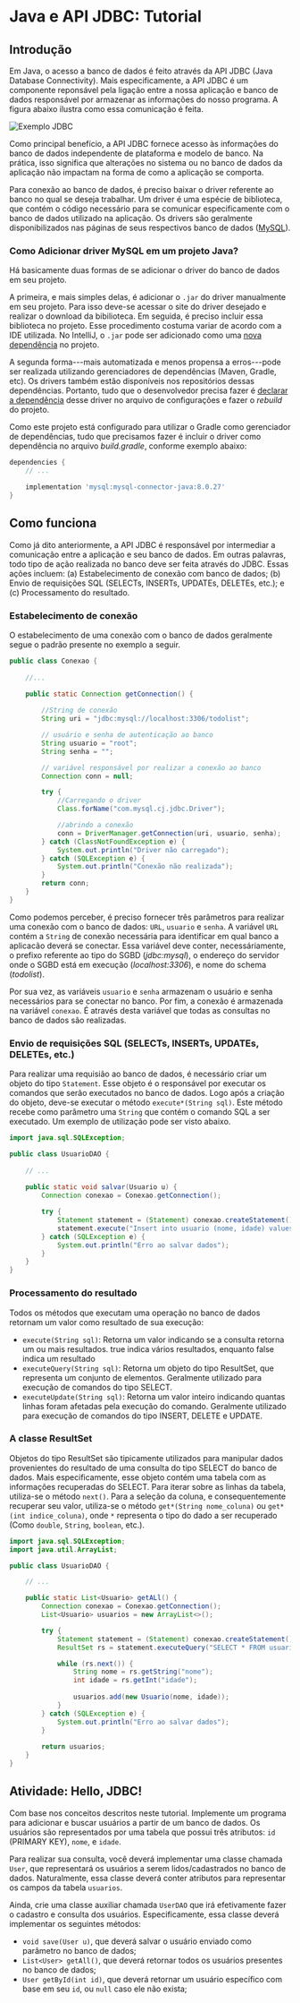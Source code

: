 # Java e API JDBC: Tutorial

## Introdução

Em Java, o acesso a banco de dados é feito através da API JDBC (Java Database Connectivity).
Mais especificamente, a API JDBC é um componente reponsável pela ligação entre a nossa aplicação e banco de dados responsável por armazenar as informações do nosso programa. 
A figura abaixo ilustra como essa comunicação é feita.


![Exemplo JDBC](./res/jdbc.png)


Como principal benefício, a API JDBC fornece acesso às informações do banco de dados independente de plataforma e modelo de banco. 
Na prática, isso significa que alterações no sistema ou no banco de dados da aplicação não impactam na forma de como a aplicação se comporta.

Para conexão ao banco de dados, é preciso baixar o driver referente ao banco no qual se deseja trabalhar. 
Um driver é uma espécie de biblioteca, que contém o código necessário para se comunicar especificamente com o banco de dados utilizado na aplicação. 
Os drivers são geralmente disponibilizados nas páginas de seus respectivos banco de dados ([MySQL](https://dev.mysql.com/downloads/connector/j/)).

### Como Adicionar driver MySQL em um projeto Java?

Há basicamente duas formas de se adicionar o driver do banco de dados em seu projeto.

A primeira, e mais simples delas, é adicionar o `.jar` do driver manualmente em seu projeto.
Para isso deve-se acessar o site do driver desejado e realizar o download da bibilioteca.
Em seguida, é preciso incluir essa biblioteca no projeto.
Esse procedimento costuma variar de acordo com a IDE utilizada.
No IntelliJ, o `.jar` pode ser adicionado como uma [nova dependência](https://stackoverflow.com/questions/1051640/correct-way-to-add-external-jars-lib-jar-to-an-intellij-idea-project) no projeto.

A segunda forma---mais automatizada e menos propensa a erros---pode ser realizada utilizando gerenciadores de dependências (Maven, Gradle, etc).
Os drivers também estão disponíveis nos repositórios dessas dependências.
Portanto, tudo que o desenvolvedor precisa fazer é [declarar a dependência](https://mvnrepository.com/artifact/mysql/mysql-connector-java) desse driver no arquivo de configurações e fazer o *rebuild* do projeto.

Como este projeto está configurado para utilizar o Gradle como gerenciador de dependências, tudo que precisamos fazer é incluir o driver como dependência no arquivo *build.gradle*, conforme exemplo abaixo:

````gradle
dependencies {
    // ...

    implementation 'mysql:mysql-connector-java:8.0.27'
}
````

## Como funciona

Como já dito anteriormente, a API JDBC é responsável por intermediar a comunicação entre a aplicação e seu banco de dados. 
Em outras palavras, todo tipo de ação realizada no banco deve ser feita através do JDBC. 
Essas ações incluem: (a) Estabelecimento de conexão com banco de dados; (b) Envio de requisições SQL (SELECTs, INSERTs, UPDATEs, DELETEs, etc.); e (c) Processamento do resultado.

###	Estabelecimento de conexão

O estabelecimento de uma conexão com o banco de dados geralmente segue o padrão presente no exemplo a seguir.

````java
public class Conexao {
    
    //... 
    
    public static Connection getConnection() {

        //String de conexão
        String uri = "jdbc:mysql://localhost:3306/todolist";

        // usuário e senha de autenticação ao banco
        String usuario = "root";
        String senha = "";

        // variável responsável por realizar a conexão ao banco
        Connection conn = null;

        try {
            //Carregando o driver
            Class.forName("com.mysql.cj.jdbc.Driver");

            //abrindo a conexão
            conn = DriverManager.getConnection(uri, usuario, senha);
        } catch (ClassNotFoundException e) {
            System.out.println("Driver não carregado");
        } catch (SQLException e) {
            System.out.println("Conexão não realizada");
        }
        return conn;
    }
}
````

Como podemos perceber, é preciso fornecer três parâmetros para realizar uma conexão com o banco de dados: `URL`, `usuario` e `senha`. 
A variável `URL` contém a `String` de conexão necessária para identificar em qual banco a aplicacão deverá se conectar.
Essa variável deve conter, necessáriamente, o prefixo referente ao tipo do SGBD (*jdbc:mysql*), o endereço do servidor onde o SGBD está em execução (*localhost:3306*), e nome do schema (*todolist*).

Por sua vez, as variáveis `usuario` e `senha` armazenam o usuário e senha necessários para se conectar no banco. 
Por fim, a conexão é armazenada na variável `conexao`. 
É através desta variável que todas as consultas no banco de dados são realizadas.

### Envio de requisições SQL (SELECTs, INSERTs, UPDATEs, DELETEs, etc.)

Para realizar uma requisião ao banco de dados, é necessário criar um objeto do tipo `Statement`. 
Esse objeto é o responsável por executar os comandos que serão executados no banco de dados. 
Logo após a criação do objeto, deve-se executar o método `execute*(String sql)`. 
Este método recebe como parâmetro uma `String` que contém o comando SQL a ser executado. 
Um exemplo de utilização pode ser visto abaixo.

````java
import java.sql.SQLException;

public class UsuarioDAO {
    
    // ...
    
    public static void salvar(Usuario u) {
        Connection conexao = Conexao.getConnection();

        try {
            Statement statement = (Statement) conexao.createStatement();
            statement.execute("Insert into usuario (nome, idade) values ('" + u.nome + "', " + u.idade + ")");
        } catch (SQLException e) {
            System.out.println("Erro ao salvar dados");
        }
    }
}
````

### Processamento do resultado

Todos os métodos que executam uma operação no banco de dados retornam um valor como resultado de sua execução:

* `execute(String sql)`: Retorna um valor indicando se a consulta retorna um ou mais resultados. true indica vários resultados, enquanto false indica um resultado
* `executeQuery(String sql)`: Retorna um objeto do tipo ResultSet, que representa um conjunto de elementos. Geralmente utilizado para execução de comandos do tipo SELECT.
* `executeUpdate(String sql)`: Retorna um valor inteiro indicando quantas linhas foram afetadas pela execução do comando. Geralmente utilizado para execução de comandos do tipo INSERT, DELETE e UPDATE.

### A classe ResultSet

Objetos do tipo ResultSet são tipicamente utilizados para manipular dados provenientes do resultado de uma consulta do tipo SELECT do banco de dados. 
Mais especificamente, esse objeto contém uma tabela com as informações recuperadas do SELECT. 
Para iterar sobre as linhas da tabela, utiliza-se o método `next()`. 
Para a seleção da coluna, e consequentemente recuperar seu valor, utiliza-se o método `get*(String nome_coluna)` ou `get*(int indice_coluna)`, onde `*` representa o tipo do dado a ser recuperado (Como `double`, `String`, `boolean`, etc.).

````java
import java.sql.SQLException;
import java.util.ArrayList;

public class UsuarioDAO {

    // ...

    public static List<Usuario> getALl() {
        Connection conexao = Conexao.getConnection();
        List<Usuario> usuarios = new ArrayList<>();

        try {
            Statement statement = (Statement) conexao.createStatement();
            ResultSet rs = statement.executeQuery("SELECT * FROM usuarios");

            while (rs.next()) {
                String nome = rs.getString("nome");
                int idade = rs.getInt("idade");
                
                usuarios.add(new Usuario(nome, idade));
            }
        } catch (SQLException e) {
            System.out.println("Erro ao salvar dados");
        }
        
        return usuarios;
    }
}
````

## Atividade: Hello, JDBC!

Com base nos conceitos descritos neste tutorial.
Implemente um programa para adicionar e buscar usuários a partir de um banco de dados.
Os usuários são representados por uma tabela que possui três atributos: `id` (PRIMARY KEY), `nome`, e `idade`.

Para realizar sua consulta, você deverá implementar uma classe chamada `User`, que representará os usuários a serem lidos/cadastrados no banco de dados.
Naturalmente, essa classe deverá conter atributos para representar os campos da tabela `usuarios`.

Ainda, crie uma classe auxiliar chamada `UserDAO` que irá efetivamente fazer o cadastro e consulta dos usuários.
Especificamente, essa classe deverá implementar os seguintes métodos:
* `void save(User u)`, que deverá salvar o usuário enviado como parâmetro no banco de dados;
* `List<User> getAll()`, que deverá retornar todos os usuários presentes no banco de dados;
* `User getById(int id)`, que deverá retornar um usuário específico com base em seu `id`, ou `null` caso ele não exista;